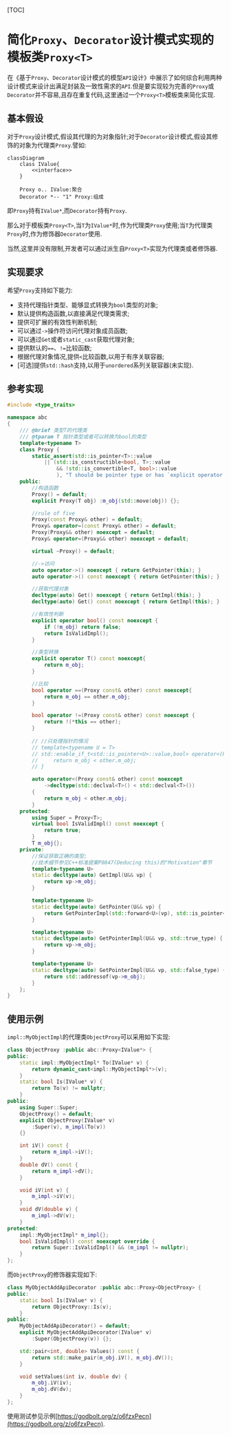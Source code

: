 [TOC]

# 简化`Proxy`、`Decorator`设计模式实现的模板类`Proxy<T>`

在《基于`Proxy`、`Decorator`设计模式的模型`API`设计》中展示了如何综合利用两种设计模式来设计出满足封装及一致性需求的`API`.但是要实现较为完善的`Proxy`或`Decorator`并不容易,且存在重复代码,这里通过一个`Proxy<T>`模板类来简化实现.

## 基本假设

对于`Proxy`设计模式,假设其代理的为对象指针;对于`Decorator`设计模式,假设其修饰的对象为代理类`Proxy`.譬如:

```mermaid
classDiagram
	class IValue{
		<<interface>>
	}
	
	Proxy o.. IValue:聚合
	Decorator *-- "1" Proxy:组成
```

即`Proxy`持有`IValue*`,而`Decorator`持有`Proxy`.

那么对于模板类`Proxy<T>`,当`T`为`IValue*`时,作为代理类`Proxy`使用;当`T`为代理类`Proxy`时,作为修饰器`Decorator`使用.

当然,这里并没有限制,开发者可以通过派生自`Proxy<T>`实现为代理类或者修饰器.

## 实现要求

希望`Proxy`支持如下能力:

- 支持代理指针类型、能够显式转换为`bool`类型的对象;
- 默认提供构造函数,以直接满足代理类需求;
- 提供可扩展的有效性判断机制;
- 可以通过`->`操作符访问代理对象成员函数;
- 可以通过`Get`或者`static_cast`获取代理对象;
- 提供默认的`==`、`!=`比较函数;
- 根据代理对象情况,提供`<`比较函数,以用于有序关联容器;
- [可选]提供`std::hash`支持,以用于`unordered`系列关联容器(未实现).

## 参考实现

```C++
#include <type_traits>

namespace abc
{
    /// @brief 类型T的代理类
    /// @tparam T 指针类型或者可以转换为bool的类型
    template<typename T>
    class Proxy {
        static_assert(std::is_pointer<T>::value
            || (std::is_constructible<bool, T>::value
                && !std::is_convertible<T, bool>::value
                ), "T should be pointer type or has `explicit operator bool()`!");
    public:
        //构造函数
        Proxy() = default;
        explicit Proxy(T obj) :m_obj(std::move(obj)) {};

        //rule of five
        Proxy(const Proxy& other) = default;
        Proxy& operator=(const Proxy& other) = default;
        Proxy(Proxy&& other) noexcept = default;
        Proxy& operator=(Proxy&& other) noexcept = default;

        virtual ~Proxy() = default;

        //->访问
        auto operator->() noexcept { return GetPointer(this); }
        auto operator->() const noexcept { return GetPointer(this); }

        //获取代理对象
        decltype(auto) Get() noexcept { return GetImpl(this); }
        decltype(auto) Get() const noexcept { return GetImpl(this); }

        //有效性判断
        explicit operator bool() const noexcept {
            if (!m_obj) return false;
            return IsValidImpl();
        }

        //类型转换
        explicit operator T() const noexcept{
            return m_obj;
        }

        //比较
        bool operator ==(Proxy const& other) const noexcept{
            return m_obj == other.m_obj;
        }

        bool operator !=(Proxy const& other) const noexcept {
            return !(*this == other);
        }
        
        // //只处理指针的情况
        // template<typename U = T>
        // std::enable_if_t<std::is_pointer<U>::value,bool> operator<(Proxy const& other) const noexcept{
        //     return m_obj < other.m_obj;
        // }      

        auto operator<(Proxy const& other) const noexcept
            ->decltype(std::declval<T>() < std::declval<T>())
        {
            return m_obj < other.m_obj;
        }
    protected:
        using Super = Proxy<T>;
        virtual bool IsValidImpl() const noexcept {
            return true;
        }
        T m_obj{};
    private:
        //保证获取正确的类型;
        //技术细节参见C++标准提案P0847(Deducing this)的"Motivation"章节
        template<typename U>
        static decltype(auto) GetImpl(U&& vp) {
            return vp->m_obj;
        }

        template<typename U>
        static decltype(auto) GetPointer(U&& vp) {
            return GetPointerImpl(std::forward<U>(vp), std::is_pointer<T>{});
        }

        template<typename U>
        static decltype(auto) GetPointerImpl(U&& vp, std::true_type) {
            return vp->m_obj;
        }

        template<typename U>
        static decltype(auto) GetPointerImpl(U&& vp, std::false_type) {
            return std::addressof(vp->m_obj);
        }
    };
}
```

## 使用示例

`impl::MyObjectImpl`的代理类`ObjectProxy`可以采用如下实现:

```C++
class ObjectProxy :public abc::Proxy<IValue*> {
public:
    static impl::MyObjectImpl* To(IValue* v) {
        return dynamic_cast<impl::MyObjectImpl*>(v);
    }
    static bool Is(IValue* v) {
        return To(v) != nullptr;
    }
public:
    using Super::Super;
    ObjectProxy() = default;
    explicit ObjectProxy(IValue* v)
        :Super(v), m_impl(To(v))
    {}

    int iV() const {
        return m_impl->iV();
    }
    double dV() const {
        return m_impl->dV();
    }

    void iV(int v) {
        m_impl->iV(v);
    }
    void dV(double v) {
        m_impl->dV(v);
    }
protected:
    impl::MyObjectImpl* m_impl{};
    bool IsValidImpl() const noexcept override {
        return Super::IsValidImpl() && (m_impl != nullptr);
    }
};
```

而`ObjectProxy`的修饰器实现如下:

```C++
class MyObjectAddApiDecorator :public abc::Proxy<ObjectProxy> {
public:
    static bool Is(IValue* v) {
        return ObjectProxy::Is(v);
    }
public:
    MyObjectAddApiDecorator() = default;
    explicit MyObjectAddApiDecorator(IValue* v)
        :Super(ObjectProxy(v)) {};

    std::pair<int, double> Values() const {
        return std::make_pair(m_obj.iV(), m_obj.dV());
    }

    void setValues(int iv, double dv) {
        m_obj.iV(iv);
        m_obj.dV(dv);
    }
};
```

使用测试参见示例[https://godbolt.org/z/o6fzxPecn](https://godbolt.org/z/o6fzxPecn).